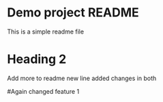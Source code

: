 # Demo project README

This is a simple readme file

# Heading 2

Add more to readme
new line added
changes in both

#Again changed feature 1

